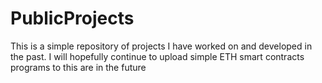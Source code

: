 # PublicProjects

This is a simple repository of projects I have worked on and developed in the past. I will hopefully continue to upload simple ETH smart contracts programs 
to this are in the future
